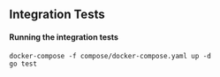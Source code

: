 ## Integration Tests

#### Running the integration tests

```shell
docker-compose -f compose/docker-compose.yaml up -d
go test
```


